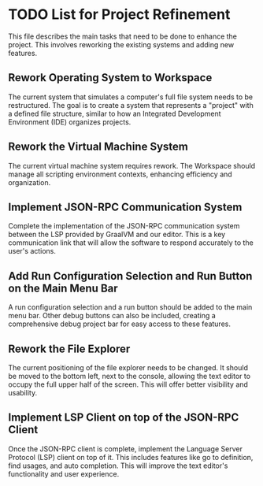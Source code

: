 # TODO List for Project Refinement

This file describes the main tasks that need to be done to enhance the project. This involves reworking the existing systems and adding new features.

## Rework Operating System to Workspace

The current system that simulates a computer's full file system needs to be restructured. The goal is to create a system that represents a "project" with a defined file structure, similar to how an Integrated Development Environment (IDE) organizes projects.

## Rework the Virtual Machine System

The current virtual machine system requires rework. The Workspace should manage all scripting environment contexts, enhancing efficiency and organization.

## Implement JSON-RPC Communication System

Complete the implementation of the JSON-RPC communication system between the LSP provided by GraalVM and our editor. This is a key communication link that will allow the software to respond accurately to the user's actions.

## Add Run Configuration Selection and Run Button on the Main Menu Bar

A run configuration selection and a run button should be added to the main menu bar. Other debug buttons can also be included, creating a comprehensive debug project bar for easy access to these features.

## Rework the File Explorer

The current positioning of the file explorer needs to be changed. It should be moved to the bottom left, next to the console, allowing the text editor to occupy the full upper half of the screen. This will offer better visibility and usability.

## Implement LSP Client on top of the JSON-RPC Client

Once the JSON-RPC client is complete, implement the Language Server Protocol (LSP) client on top of it. This includes features like go to definition, find usages, and auto completion. This will improve the text editor's functionality and user experience.

